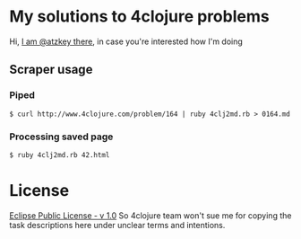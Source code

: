 # My solutions to 4clojure problems

Hi, [I am @atzkey there](http://4clojure.com/user/atzkey), in case you're interested how I'm doing

## Scraper usage
### Piped
`$ curl http://www.4clojure.com/problem/164 | ruby 4clj2md.rb > 0164.md`
### Processing saved page
`$ ruby 4clj2md.rb 42.html`

# License
[Eclipse Public License - v 1.0](http://www.eclipse.org/legal/epl-v10.html)
So 4clojure team won't sue me for copying the task descriptions here under unclear terms and intentions.

